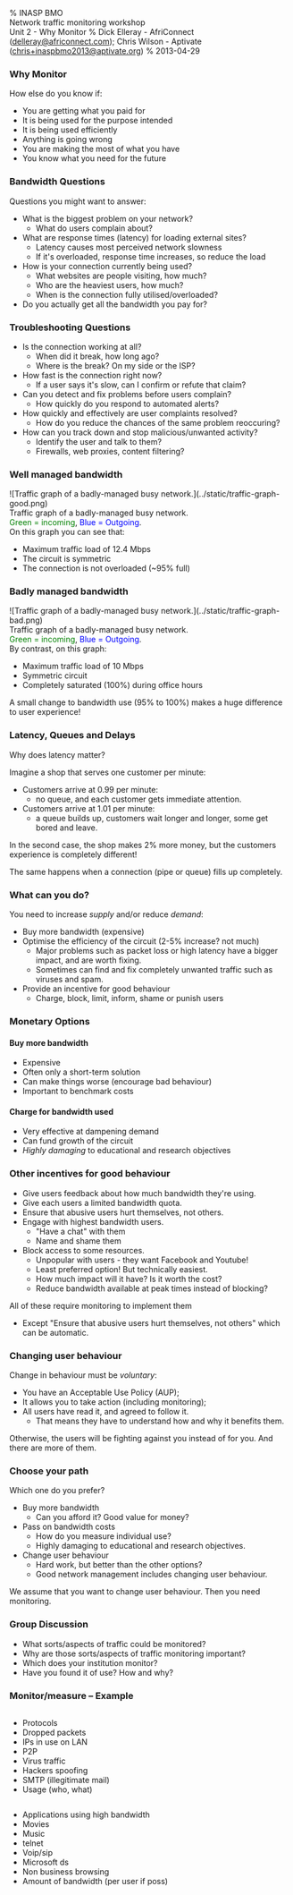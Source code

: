 % INASP BMO<br />Network traffic monitoring workshop<br />Unit 2 - Why Monitor
% Dick Elleray - AfriConnect (delleray@africonnect.com); Chris Wilson - Aptivate (chris+inaspbmo2013@aptivate.org)
% 2013-04-29

### Why Monitor

How else do you know if:

* You are getting what you paid for
* It is being used for the purpose intended
* It is being used efficiently
* Anything is going wrong
* You are making the most of what you have
* You know what you need for the future

### Bandwidth Questions

Questions you might want to answer:

* What is the biggest problem on your network?
	* What do users complain about?
* What are response times (latency) for loading external sites?
	* Latency causes most perceived network slowness
	* If it's overloaded, response time increases, so reduce the load
* How is your connection currently being used?
	* What websites are people visiting, how much?
	* Who are the heaviest users, how much?
	* When is the connection fully utilised/overloaded?
* Do you actually get all the bandwidth you pay for?

### Troubleshooting Questions

* Is the connection working at all?
	* When did it break, how long ago?
	* Where is the break? On my side or the ISP?
* How fast is the connection right now?
	* If a user says it's slow, can I confirm or refute that claim?
* Can you detect and fix problems before users complain?
	* How quickly do you respond to automated alerts?
* How quickly and effectively are user complaints resolved?
	* How do you reduce the chances of the same problem reoccuring?
* How can you track down and stop malicious/unwanted activity?
	* Identify the user and talk to them?
	* Firewalls, web proxies, content filtering?

### Well managed bandwidth

<div class="figure" style="float: right;">
![Traffic graph of a badly-managed busy network.](../static/traffic-graph-good.png)
	<div class="caption">
		Traffic graph of a badly-managed busy network.
	</div>
	<div class="caption">
		<span style="color: green;">Green = incoming</span>, 
		<span style="color: blue;">Blue = Outgoing</span>.
	</div>
</div>

On this graph you can see that:

* Maximum traffic load of 12.4 Mbps
* The circuit is symmetric
* The connection is not overloaded (~95% full)

### Badly managed bandwidth

<div class="figure" style="float: right;">
![Traffic graph of a badly-managed busy network.](../static/traffic-graph-bad.png)
	<div class="caption">
		Traffic graph of a badly-managed busy network.
	</div>
	<div class="caption">
		<span style="color: green;">Green = incoming</span>, 
		<span style="color: blue;">Blue = Outgoing</span>.
	</div>
</div>

By contrast, on this graph:

* Maximum traffic load of 10 Mbps
* Symmetric circuit
* Completely saturated (100%) during office hours

A small change to bandwidth use (95% to 100%) makes a huge difference
to user experience!

### Latency, Queues and Delays

Why does latency matter?

Imagine a shop that serves one customer per minute:

* Customers arrive at 0.99 per minute:
	* no queue, and each customer gets immediate attention.
* Customers arrive at 1.01 per minute:
	* a queue builds up, customers wait longer and longer, some get bored and leave.

In the second case, the shop makes 2% more money, but the customers
experience is completely different!

The same happens when a connection (pipe or queue) fills up completely.

### What can you do?

You need to increase *supply* and/or reduce *demand*:

* Buy more bandwidth (expensive)
* Optimise the efficiency of the circuit (2-5% increase? not much)
	* Major problems such as packet loss or high latency have a bigger
	  impact, and are worth fixing.
	* Sometimes can find and fix completely unwanted traffic such as
	  viruses and spam.
* Provide an incentive for good behaviour
	* Charge, block, limit, inform, shame or punish users

### Monetary Options

#### Buy more bandwidth

* Expensive
* Often only a short-term solution
* Can make things worse (encourage bad behaviour)
* Important to benchmark costs

#### Charge for bandwidth used

* Very effective at dampening demand
* Can fund growth of the circuit
* *Highly damaging* to educational and research objectives

### Other incentives for good behaviour

* Give users feedback about how much bandwidth they're using.
* Give each users a limited bandwidth quota.
* Ensure that abusive users hurt themselves, not others.
* Engage with highest bandwidth users.
	* "Have a chat" with them
	* Name and shame them
* Block access to some resources.
	* Unpopular with users - they want Facebook and Youtube!
	* Least preferred option! But technically easiest.
	* How much impact will it have? Is it worth the cost?
	* Reduce bandwidth available at peak times instead of blocking?

All of these require monitoring to implement them

* Except "Ensure that abusive users hurt themselves, not others" which can be
  automatic.

### Changing user behaviour
	
Change in behaviour must be *voluntary*:

* You have an Acceptable Use Policy (AUP);
* It allows you to take action (including monitoring);
* All users have read it, and agreed to follow it.
	* That means they have to understand how and why it benefits them.

Otherwise, the users will be fighting against you instead of for you.
And there are more of them.
	
### Choose your path

Which one do you prefer?

* Buy more bandwidth
	* Can you afford it? Good value for money?
* Pass on bandwidth costs
	* How do you measure individual use?
	* Highly damaging to educational and research objectives.
* Change user behaviour
	* Hard work, but better than the other options?
	* Good network management includes changing user behaviour.

We assume that you want to change user behaviour. Then you need monitoring.
	
### Group Discussion

* What sorts/aspects of traffic could be monitored?
* Why are those sorts/aspects of traffic monitoring important?
* Which does your institution monitor?
* Have you found it of use? How and why?

### Monitor/measure – Example

<div class="column left">

* Protocols
* Dropped packets
* IPs in use on LAN
* P2P
* Virus traffic
* Hackers spoofing
* SMTP (illegitimate mail)
* Usage (who, what)

</div>

<div class="column right">

* Applications using high bandwidth
* Movies
* Music
* telnet
* Voip/sip
* Microsoft ds 
* Non business browsing
* Amount of bandwidth (per user if poss)

</div>
